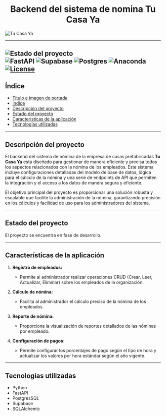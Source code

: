 # <h1 align="center">Backend del sistema de nomina Tu Casa Ya</h1>

![Tu Casa Ya](Home.png)

---

![Estado del proyecto](https://img.shields.io/badge/Estado-En%20desarrollo-yellow)  
![FastAPI](https://img.shields.io/badge/FastAPI-005571?style=for-the-badge&logo=fastapi)
![Supabase](https://img.shields.io/badge/Supabase-3ECF8E?style=for-the-badge&logo=supabase&logoColor=white)
![Postgres](https://img.shields.io/badge/postgres-%23316192.svg?style=for-the-badge&logo=postgresql&logoColor=white)
![Anaconda](https://img.shields.io/badge/Anaconda-%2344A833.svg?style=for-the-badge&logo=anaconda&logoColor=white)
[![License](https://img.shields.io/badge/License-Apache_2.0-blue.svg)](https://opensource.org/licenses/Apache-2.0)
---

## Índice  

* [Título e imagen de portada](#Backend-del-sistema-de-nomina-Tu-Casa-Ya)
* [Índice](#índice)  
* [Descripción del proyecto](#descripción-del-proyecto)  
* [Estado del proyecto](#estado-del-proyecto)  
* [Características de la aplicación](#características-de-la-aplicación-y-demostración)
* [Tecnologías utilizadas](#tecnologías-utilizadas)

---

## Descripción del proyecto  
El backend del sistema de nómina de la empresa de casas prefabricadas **Tu Casa Ya** está diseñado para gestionar de manera eficiente y precisa todos los aspectos relacionados con la nómina de los empleados. Este sistema incluye configuraciones detalladas del modelo de base de datos, lógica para el cálculo de la nómina y una serie de endpoints de API que permiten la integración y el acceso a los datos de manera segura y eficiente.

El objetivo principal del proyecto es proporcionar una solución robusta y escalable que facilite la administración de la nómina, garantizando precisión en los cálculos y facilidad de uso para los administradores del sistema.

---

## Estado del proyecto  
El proyecto se encuentra en fase de desarrollo.

---

## Características de la aplicación  
1. **Registro de empleados:**  
    - Permite al administrador realizar operaciones CRUD (Crear, Leer, Actualizar, Eliminar) sobre los empleados de la organización.  

2. **Cálculo de nómina:**  
    - Facilita al administrador el cálculo preciso de la nómina de los empleados.  

3. **Reporte de nómina:**  
    - Proporciona la visualización de reportes detallados de las nóminas por empleado.  

4. **Configuración de pagos:**  
    - Permite configurar los porcentajes de pago según el tipo de hora y actualizar los valores por hora estándar según el año vigente.

---

## Tecnologías utilizadas

- Python
- FastAPI
- PostgresSQL
- Supabase
- SQLAlchemic